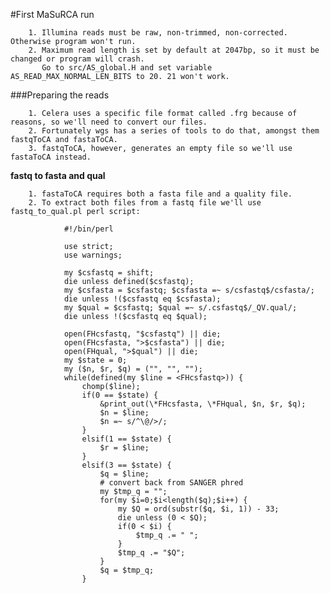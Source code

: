 #First MaSuRCA run

        1. Illumina reads must be raw, non-trimmed, non-corrected. Otherwise program won't run.
        2. Maximum read length is set by default at 2047bp, so it must be changed or program will crash. 
           Go to src/AS_global.H and set variable AS_READ_MAX_NORMAL_LEN_BITS to 20. 21 won't work.
           

###Preparing the reads

        1. Celera uses a specific file format called .frg because of reasons, so we'll need to convert our files.
        2. Fortunately wgs has a series of tools to do that, amongst them fastqToCA and fastaToCA.
        3. fastqToCA, however, generates an empty file so we'll use fastaToCA instead.

**fastq to fasta and qual**

        1. fastaToCA requires both a fasta file and a quality file.
        2. To extract both files from a fastq file we'll use fastq_to_qual.pl perl script:
                
                #!/bin/perl

                use strict;
                use warnings;

                my $csfastq = shift;
                die unless defined($csfastq);
                my $csfasta = $csfastq; $csfasta =~ s/csfastq$/csfasta/;
                die unless !($csfastq eq $csfasta);
                my $qual = $csfastq; $qual =~ s/.csfastq$/_QV.qual/;
                die unless !($csfastq eq $qual);

                open(FHcsfastq, "$csfastq") || die;
                open(FHcsfasta, ">$csfasta") || die;
                open(FHqual, ">$qual") || die;
                my $state = 0;
                my ($n, $r, $q) = ("", "", "");
                while(defined(my $line = <FHcsfastq>)) {
                    chomp($line);
                    if(0 == $state) {
                        &print_out(\*FHcsfasta, \*FHqual, $n, $r, $q);
                        $n = $line;
                        $n =~ s/^\@/>/;
                    }
                    elsif(1 == $state) {
                        $r = $line;
                    }
                    elsif(3 == $state) {
                        $q = $line;
                        # convert back from SANGER phred
                        my $tmp_q = "";
                        for(my $i=0;$i<length($q);$i++) {
                            my $Q = ord(substr($q, $i, 1)) - 33;
                            die unless (0 < $Q);
                            if(0 < $i) {
                                $tmp_q .= " ";
                            }
                            $tmp_q .= "$Q";
                        }
                        $q = $tmp_q;
                    }
      
